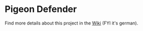 # Pigeon Defender
Find more details about this project in the [Wiki](https://github.com/jdepoix/pigeon-defender/wiki) (FYI it's german).
